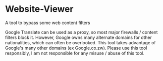 # Website-Viewer
A tool to bypass some web content filters

Google Translate can be used as a proxy, so most major firewalls / content filters block it. However, Google owns many alternate domains for other nationalities, which can often be overlooked. This tool takes advantage of Google's many other domains (ex Google.co.zw). Please use this tool responsibly, I am not responsible for any misuse / abuse of this tool.
